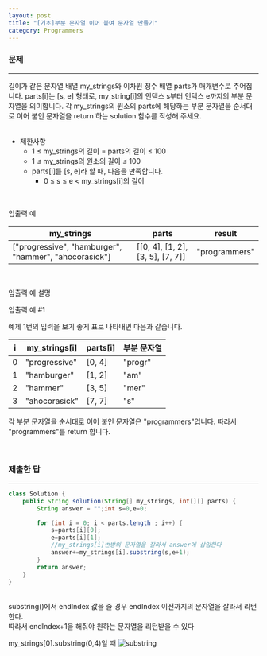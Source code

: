 ```yaml
---
layout: post
title: "[기초]부분 문자열 이어 붙여 문자열 만들기"
category: Programmers
---
```


### 문제
---
길이가 같은 문자열 배열 my_strings와 이차원 정수 배열 parts가 매개변수로 주어집니다. parts[i]는 [s, e] 형태로, my_string[i]의 인덱스 s부터 인덱스 e까지의 부분 문자열을 의미합니다. 각 my_strings의 원소의 parts에 해당하는 부분 문자열을 순서대로 이어 붙인 문자열을 return 하는 solution 함수를 작성해 주세요.     
&nbsp;


- 제한사항
    - 1 ≤ my_strings의 길이 = parts의 길이 ≤ 100
    - 1 ≤ my_strings의 원소의 길이 ≤ 100
    - parts[i]를 [s, e]라 할 때, 다음을 만족합니다.
        - 0 ≤ s ≤ e < my_strings[i]의 길이


&nbsp;

입출력 예

|my_strings	|parts|	result|
|---|---|---|
|["progressive", "hamburger", "hammer", "ahocorasick"]	|[[0, 4], [1, 2], [3, 5], [7, 7]]	|"programmers"|

&nbsp;

입출력 예 설명   

입출력 예 #1   

예제 1번의 입력을 보기 좋게 표로 나타내면 다음과 같습니다.

|i	|my_strings[i]|	parts[i]|	부분 문자열|
|---|---|---|---|
|0	|"progressive"	|[0, 4]	|"progr"|
|1	|"hamburger"|	[1, 2]	|"am"|
|2	|"hammer"|	[3, 5]	|"mer"|
|3	|"ahocorasick"|	[7, 7]	|"s"|

각 부분 문자열을 순서대로 이어 붙인 문자열은 "programmers"입니다. 따라서 "programmers"를 return 합니다.

&nbsp;

### 제출한 답
---
```java
class Solution {
    public String solution(String[] my_strings, int[][] parts) {
        String answer = "";int s=0,e=0;

        for (int i = 0; i < parts.length ; i++) {
            s=parts[i][0];
            e=parts[i][1];
            //my_strings[i]번방의 문자열을 잘라서 answer에 삽입한다
            answer+=my_strings[i].substring(s,e+1);
        }
        return answer;
    }
}
```
&nbsp;  
substring()에서 endIndex 값을 줄 경우 endIndex 이전까지의 문자열을 잘라서 리턴한다.   
따라서 endIndex+1을 해줘야 원하는 문자열을 리턴받을 수 있다

my_strings[0].substring(0,4)일 때
![substring](https://github.com/choy817/choy817.github.io/assets/83875844/be856f4a-1496-4ec2-8a76-36f7746dff3c)




